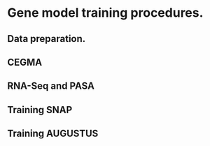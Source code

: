 Gene model training procedures.
==============================


Data preparation.
-----------------

CEGMA
-----

RNA-Seq and PASA
----------------


Training SNAP
-------------


Training AUGUSTUS
-----------------
